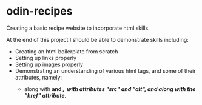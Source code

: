 # odin-recipes
Creating a basic recipe website to incorporate html skills.

At the end of this project I should be able to demonstrate skills including:
- Creating an html boilerplate from scratch
- Setting up links properly
- Setting up images properly
- Demonstrating an understanding of various html tags, and some of their attributes, namely:
	- <p> along with <strong> and <em>, <img> with attributes "src" and "alt", and <a> along with the "href" attribute.

